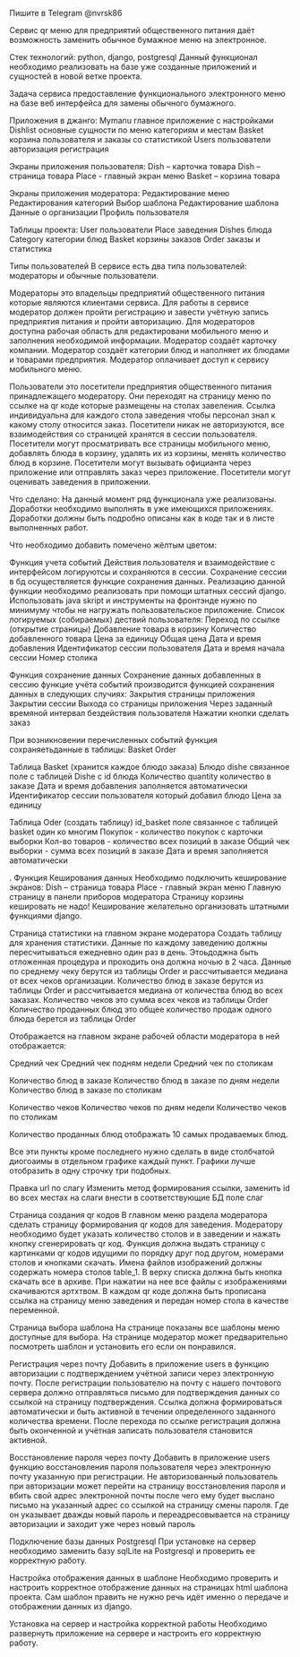 Пишите в Telegram @nvrsk86


Сервис qr меню для предприятий общественного питания даёт возможность заменить обычное бумажное меню на электронное.

Стек технологий:
python,  django, postgresql
Данный функционал необходимо реализовать на базе уже созданные приложений и сущностей в новой ветке проекта.

Задача сервиса предоставление функционального электронного меню на базе веб интерфейса для замены обычного бумажного.

Приложения в джанго:
Mymanu главное приложение с настройками
Dishlist основные сущности по меню категориям и местам
Basket корзина пользователя и заказы со статистикой
Users пользователи авторизация регистрация

Экраны приложения пользователя:
Dish – карточка товара
Dish – страница товара
Plасе - главный экран меню
Basket – корзина товара

Экраны приложения модератора:
Редактирование меню
Редактирования категорий
Выбор шаблона
Редактирование шаблона
Данные о организации
Профиль пользователя

Таблицы проекта:
User пользователи
Place заведения
Dishes блюда 
Category категории блюд
Basket корзины заказов
Order заказы и статистика

Типы пользователей
В сервисе есть два типа пользователей: модераторы и обычные пользователи. 

Модераторы это владельцы предприятий общественного питания которые являются клиентами сервиса. Для работы в сервисе модератор должен пройти регистрацию и завести учётную запись предприятия питания и пройти авторизацию.
Для модераторов доступна рабочая область для редактировани мобильного меню и заполнения необходимой информации.
Модератор создаёт карточку компании.
Модератор создаёт категории блюд и наполняет их блюдами и товарами предприятия.
Модератор оплачивает доступ к сервису мобильного меню.

Пользователи это посетители предприятия общественного питания принадлежащего модератору. Они переходят на страницу меню по ссылке на qr коде которые размещены на столах завеления. Ссылка индивидуальна для каждого стола заведения чтобы персонал знал к какому столу относится заказ.
Посетители никак не авторизуются, все взаимодействия со страницей хранятся в сессии пользователя.
Посетители могут просматривать все страницы мобильного меню, добавлять блюда в корзину, удалять их из корзины, менять количество блюд в корзине.
Посетители могут вызывать официанта через приложение или отправлять заказ через приложение.
Посетители могут оценивать заведения в приложении.

Что сделано:
На данный момент ряд функционала уже реализованы.  Доработки необходимо выполнять в уже имеющихся приложениях. Доработки должны быть подробно описаны как в коде так и в листе выполненных работ.

Что необходимо добавить помечено жёлтым цветом:


Функция учета событий
Действия пользователя и взаимодействие с интерфейсом логируютсы и сохраняются в сессии. Сохранение сессии в бд осуществляется функцие сохранения данных. Реализацию данной функции необходимо реализовать при помощи штатных сессий django. Использовать java skript и инструменты на фронтэнде нужно по минимуму чтобы не нагружать пользовательское приложение. Список логируемых (собираемых) дествий пользователя:
Переход по ссылке (открытие страницы)
Добавление товара в корзину
Количество добавленного товара
Цена за единицу
Общая цена
Дата и время добавления
Идентификатор сессии пользователя
Дата и время начала сессии
Номер столика

Функция сохранение данных
Сохранение данных добавленных в сессию функцие учёта событий производится функцией сохранения данных в  следующих случиях:
Закрытия страницы приложения
Закрытии сессии
Выхода со страницы приложения
Через заданный времяной интервал бездействия пользователя
Нажатии кнопки сделать заказ

При возникновении перечисленных событий функция сохраняетьданные в таблицы:
Basket
Order

Таблица Basket (хранится каждое блюдо заказа)
Блюдо dishe связанное поле с таблицей Dishe с id блюда
Количество quantity количество в заказе
Дата и время добавления заполняется автоматически
Идентификатор сессии пользователя который добавил блюдо
Цена за единицу


Таблица Oder (создать таблицу)
id_basket поле связанное с таблицей basket один ко многим
Покупок - количество покупок с карточки выборки
Кол-во товаров - количество всех позиций в заказе
Общий чек выборки - сумма всех позиций в заказе
Дата и время заполняется автоматически

.
Функция Кеширования данных
Необходимо подключить кеширование экранов:
Dish – страница товара
Plасе - главный экран меню
Главную страницу в панели приборов модератора
Страницу корзины кешировать не надо!
Кеширование желательно организовать штатными функциями django.


Страница статистики на главном экране модератора
Создать таблицу для хранения статистики. Данные по каждому заведению должны пересчитываться ежедневно один раз в день. Этоьдоджна быть отложенная процедура и проходить она должна ночью в 2 часа.
Данные по среднему чеку берутся из таблицы Order и рассчитывается медиана от всех чеков организации.
Количество блюд в заказе берутся из таблицы Order и рассчитывается медиана от количества блюд во всех заказах.
Количество чеков это сумма всех чеков из таблицы Order
Количество проданных блюд это общее количество продаж одного блюда берется из таблицы Order

Отображается на главном экране рабочей области модератора в ней отображается:

Средний чек 
Средний чек подням недели
Средний чек по столикам

Количество блюд в заказе
Количество блюд в заказе по дням недели
Количество блюд в заказе по столикам

Количество чеков
Количество чеков по дням недели
Количество чеков по столикам

Количество проданных блюд отображать 10 самых продаваемых блюд.

Все эти пункты кроме последнего нужно сделать в виде столбчатой диогоаимы в отдельном графике каждый пункт.
Графики лучше отобразить в одну строчку три подобных.


Правка url по слагу
Изменить метод формирования ссылки, заменить id во всех местах на слаги внести в соответствующие БД поле слаг


Страница создания qr кодов
В главном меню раздела модератора сделать страницу формирования qr кодов для заведения.
Модератору необходимо будет указать количество столов и в заведении и нажать кнопку сгенерировать qr код.
Функция должна выдать страницу с картинками qr кодов идущими по порядку друг под другом, номерами столов и кнопками скачать.
Имена файлов изображений должны содержать номера столов table_1.
В верху списка должна быть кнопка скачать все в архиве. При нажатии на нее все файлы с изображениями скачиваются артхтвом.
В каждом qr коде должна быть прописана ссылка на страницу меню заведения и передан номер стола в качестве переменной.


Страница выбора шаблона
На странице показаны все шаблоны меню доступные для выбора. На странице модератор может предварительно посмотреть шаблон и установить его если он понравился.


Регистрация через почту
Добавить в приложение users в функцию авторизации с подтверждением  учётной записи через электронную почту.
После регистрации пользователю на почту с нашего почтового сервера должно отправляться письмо для подтверждения данных со ссылкой на страницу подтверждения. Ссылка должна формироваться автоматически и быть активной в течении определенного заданного количества времени.
После перехода по ссылке регистрация должна быть оконченной и учётная записать пользователя становится активной.


Восстановление пароля через почту
Добавить в приложение users  функцию восстановления пароля пользователя через электронную почту указанную при регистрации. Не авторизованный пользователь при авторизации может перейти на страницу восстановления пароля и вбить свой адрес электронной почты после чего ему будет выслано письмо на указанный адрес со ссылкой на страницу смены пароля. Где он указывает дважды новый пароль и переадресовывается на страницу авторизации и заходит уже через новый пароль

Подключение базы данных Postgresql
При установке на сервер необходимо заменить базу sqlLite  на  Postgresql  и проверить ее корректную работу.

Настройка отображения данных в шаблоне
Необходимо проверить и настроить корректное отображение данных на страницах  html шаблона проекта. Сам шаблон править не нужно речь идёт именно о передаче и отображении данных из django.

Установка на сервер и настройка корректной работы
Необходимо развернуть приложение на сервере и настроить его корректную работу.

